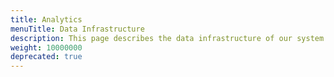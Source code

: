 ```yaml
---
title: Analytics
menuTitle: Data Infrastructure
description: This page describes the data infrastructure of our system.
weight: 10000000
deprecated: true
---
```

